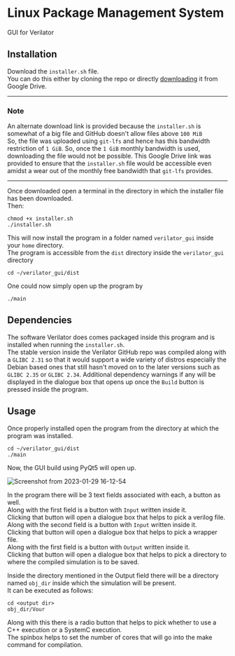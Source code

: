 # Linux Package Management System

GUI for Verilator

## Installation  
Download the `installer.sh` file.  
You can do this either by cloning the repo or directly <a href="https://drive.google.com/file/d/1HVtLxvJNPOGXQtFQGIPhE6OVPPJTsd62/view?usp=share_link">downloading</a> it from Google Drive.

<hr>

### Note
An alternate download link is provided because the `installer.sh` is somewhat of a big file and GitHub doesn't allow files above `100 MiB`  
So, the file was uploaded using `git-lfs` and hence has this bandwidth restriction of `1 GiB`. So, once the `1 GiB` monthly bandwidth is used, downloading the file would not be possible. This Google Drive link was provided to ensure that the `installer.sh` file would be accessible even amidst a wear out of the monthly free bandwidth that `git-lfs` provides.  
<hr>  


Once downloaded open a terminal in the directory in which the installer file has been downloaded.  
Then:
```
chmod +x installer.sh
./installer.sh
```
This will now install the program in a folder named `verilator_gui` inside your `home` directory.  
The program is accessible from the `dist` directory inside the `verilator_gui` directory  
```
cd ~/verilator_gui/dist
```

One could now simply open up the program by
```
./main
```
## Dependencies

The software Verilator does comes packaged inside this program and is installed when running the `installer.sh`.  
The stable version inside the Verilator GitHub repo was compiled along with a `GLIBC 2.31` so that it would support a wide variety of distros especially the Debian based ones that still hasn't moved on to the later versions such as `GLIBC 2.35` or `GLIBC 2.34`.
Additional dependency warnings if any will be displayed in the dialogue box that opens up once the `Build` button is pressed inside the program.

## Usage

Once properly installed open the program from the directory at which the program was installed.
```
cd ~/verilator_gui/dist
./main
```

Now, the GUI build using PyQt5 will open up.  
  
![Screenshot from 2023-01-29 16-12-54](https://user-images.githubusercontent.com/49746983/215321632-77fff584-7db6-4ea1-89dd-3a305a8afe06.png)  
  
In the program there will be 3 text fields associated with each, a button as well.  
Along with the first field is a button with `Input` written inside it.  
Clicking that button will open a dialogue box that helps to pick a verilog file.  
Along with the second field is a button with `Input` written inside it.  
Clicking that button will open a dialogue box that helps to pick a wrapper file.  
Along with the first field is a button with `Output` written inside it.  
Clicking that button will open a dialogue box that helps to pick a directory to where the compiled simulation is to be saved.

Inside the directory mentioned in the Output field there will be a directory named `obj_dir` inside which the simulation will be present.  
It can be executed as follows:
```
cd <output dir>
obj_dir/Vour
```
  
Along with this there is a radio button that helps to pick whether to use a C++ execution or a SystemC execution.  
The spinbox helps to set the number of cores that will go into the make command for compilation.
